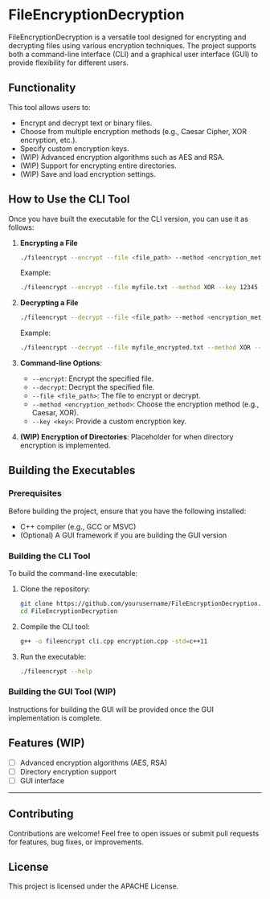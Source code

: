 # FileEncryptionDecryption

FileEncryptionDecryption is a versatile tool designed for encrypting and decrypting files using various encryption techniques. The project supports both a command-line interface (CLI) and a graphical user interface (GUI) to provide flexibility for different users. 

## Functionality

This tool allows users to:
- Encrypt and decrypt text or binary files.
- Choose from multiple encryption methods (e.g., Caesar Cipher, XOR encryption, etc.).
- Specify custom encryption keys.
- (WIP) Advanced encryption algorithms such as AES and RSA.
- (WIP) Support for encrypting entire directories.
- (WIP) Save and load encryption settings.

## How to Use the CLI Tool

Once you have built the executable for the CLI version, you can use it as follows:

1. **Encrypting a File**
    ```bash
    ./fileencrypt --encrypt --file <file_path> --method <encryption_method> --key <encryption_key>
    ```
    Example:
    ```bash
    ./fileencrypt --encrypt --file myfile.txt --method XOR --key 12345
    ```

2. **Decrypting a File**
    ```bash
    ./fileencrypt --decrypt --file <file_path> --method <encryption_method> --key <decryption_key>
    ```
    Example:
    ```bash
    ./fileencrypt --decrypt --file myfile_encrypted.txt --method XOR --key 12345
    ```

3. **Command-line Options**:
    - `--encrypt`: Encrypt the specified file.
    - `--decrypt`: Decrypt the specified file.
    - `--file <file_path>`: The file to encrypt or decrypt.
    - `--method <encryption_method>`: Choose the encryption method (e.g., Caesar, XOR).
    - `--key <key>`: Provide a custom encryption key.
  
4. **(WIP) Encryption of Directories**:
    Placeholder for when directory encryption is implemented.

## Building the Executables

### Prerequisites

Before building the project, ensure that you have the following installed:
- C++ compiler (e.g., GCC or MSVC)
- (Optional) A GUI framework if you are building the GUI version

### Building the CLI Tool

To build the command-line executable:

1. Clone the repository:
    ```bash
    git clone https://github.com/yourusername/FileEncryptionDecryption.git
    cd FileEncryptionDecryption
    ```

2. Compile the CLI tool:
    ```bash
    g++ -o fileencrypt cli.cpp encryption.cpp -std=c++11
    ```

3. Run the executable:
    ```bash
    ./fileencrypt --help
    ```

### Building the GUI Tool (WIP)

Instructions for building the GUI will be provided once the GUI implementation is complete.

## Features (WIP)

- [ ] Advanced encryption algorithms (AES, RSA)
- [ ] Directory encryption support
- [ ] GUI interface

---

## Contributing

Contributions are welcome! Feel free to open issues or submit pull requests for features, bug fixes, or improvements.

## License

This project is licensed under the APACHE License.
